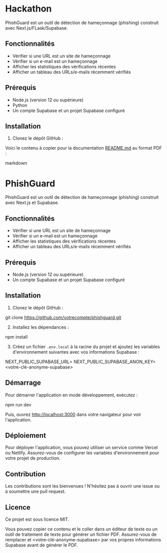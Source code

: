 # Hackathon

PhishGuard est un outil de détection de hameçonnage (phishing) construit avec Next.js/FLask/Supabase.

## Fonctionnalités

- Vérifier si une URL est un site de hameçonnage
- Vérifier si un e-mail est un hameçonnage
- Afficher les statistiques des vérifications récentes
- Afficher un tableau des URLs/e-mails récemment vérifiés

## Prérequis

- Node.js (version 12 ou supérieure)
- Python
- Un compte Supabase et un projet Supabase configuré

## Installation

1. Clonez le dépôt GitHub :

Voici le contenu à copier pour la documentation [README.md](http://readme.md/) au format PDF :

markdown
# PhishGuard

PhishGuard est un outil de détection de hameçonnage (phishing) construit avec Next.js et Supabase.

## Fonctionnalités

- Vérifier si une URL est un site de hameçonnage
- Vérifier si un e-mail est un hameçonnage
- Afficher les statistiques des vérifications récentes
- Afficher un tableau des URLs/e-mails récemment vérifiés

## Prérequis

- Node.js (version 12 ou supérieure)
- Un compte Supabase et un projet Supabase configuré

## Installation

1. Clonez le dépôt GitHub :



git clone https://github.com/votrecompte/phishguard.git



2. Installez les dépendances :



npm install



3. Créez un fichier `.env.local` à la racine du projet et ajoutez les variables d'environnement suivantes avec vos informations Supabase :



NEXT_PUBLIC_SUPABASE_URL=<votre-url-supabase>
NEXT_PUBLIC_SUPABASE_ANON_KEY=<votre-clé-anonyme-supabase>



## Démarrage

Pour démarrer l'application en mode développement, exécutez :



npm run dev



Puis, ouvrez [<http://localhost:3000>](<http://localhost:3000>) dans votre navigateur pour voir l'application.

## Déploiement

Pour déployer l'application, vous pouvez utiliser un service comme Vercel ou Netlify. Assurez-vous de configurer les variables d'environnement pour votre projet de production.

## Contribution

Les contributions sont les bienvenues ! N'hésitez pas à ouvrir une issue ou à soumettre une pull request.

## Licence

Ce projet est sous licence MIT.



Vous pouvez copier ce contenu et le coller dans un éditeur de texte ou un outil de traitement de texte pour générer un fichier PDF. Assurez-vous de remplacer <votre-url-supabase> et <votre-clé-anonyme-supabase> par vos propres informations Supabase avant de générer le PDF.
